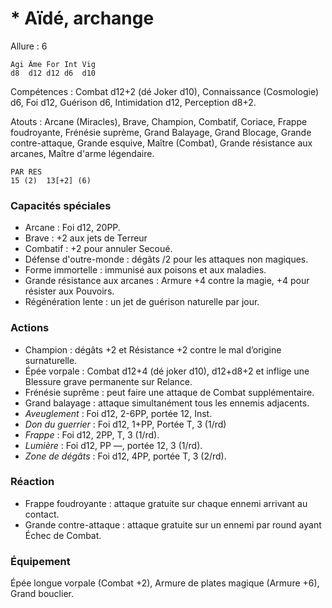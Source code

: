 # * Aïdé, archange

Allure : 6

	Agi	Âme	For	Int	Vig
	d8	d12	d12	d6	d10

Compétences : Combat d12+2 (dé Joker d10), Connaissance (Cosmologie) d6, Foi d12, Guérison d6, Intimidation d12, Perception d8+2.

Atouts : Arcane (Miracles), Brave, Champion, Combatif, Coriace, Frappe foudroyante, Frénésie suprème, Grand Balayage, Grand Blocage, Grande contre-attaque, Grande esquive, Maître (Combat), Grande résistance aux arcanes, Maître d'arme légendaire.

	PAR	RES
	15 (2)	13[+2] (6)

### Capacités spéciales
- Arcane : Foi d12, 20PP.
- Brave : +2 aux jets de Terreur
- Combatif : +2 pour annuler Secoué.
- Défense d'outre-monde : dégâts /2 pour les attaques non magiques.
- Forme immortelle : immunisé aux poisons et aux maladies.
- Grande résistance aux arcanes : Armure +4 contre la magie, +4 pour résister aux Pouvoirs.
- Régénération lente : un jet de guérison naturelle par jour.

### Actions
- Champion : dégâts +2 et Résistance +2 contre le mal d’origine surnaturelle.
- Épée vorpale : Combat d12+4 (dé joker d10), d12+d8+2 et inflige une Blessure grave permanente sur Relance.
- Frénésie suprême : peut faire une attaque de Combat supplémentaire.
- Grand balayage : attaque simultanément tous les ennemis adjacents.
- _Aveuglement_ : Foi d12, 2-6PP, portée 12, Inst.
- _Don du guerrier_ : Foi d12, 1+PP, Portée T, 3 (1/rd)
- _Frappe_ : Foi d12, 2PP, T, 3 (1/rd).
- _Lumière_ : Foi d12, PP —, portée 12, 3 (1/rd).
- _Zone de dégâts_ : Foi d12, 4PP, portée T, 3 (2/rd).

### Réaction
- Frappe foudroyante : attaque gratuite sur chaque ennemi arrivant au contact.
- Grande contre-attaque : attaque gratuite sur un ennemi par round ayant Échec de Combat.

### Équipement

Épée longue vorpale (Combat +2), Armure de plates magique (Armure +6), Grand bouclier.
